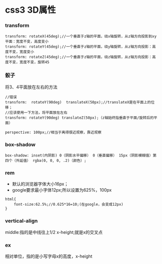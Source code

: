 # css3 3D属性

### transform
```
transform: rotateX(45deg);//一个垂直于z轴的平面，绕x轴旋转，从z轴方向投影到xy平面：宽度不变，高度变小
transform: rotateY(45deg);//一个垂直于z轴的平面，绕y轴旋转，从z轴方向投影：高度不变，宽度变小
transform: rotateZ(45deg);//一个垂直于z轴的平面，绕z轴旋转，从z轴方向投影：高度不变，宽度不变，旋转45
```

### 骰子
将3、4平面放在左右的方法
```
//错误
transform:  rotateY(90deg)  translateX(50px);//translateX是在平面上的位移；
//应该使用一下方法，将平面放在左右
transform: rotateY(90deg) translateZ(50px);（z轴始终指垂直于平面/旋转后的平面）

```
```
perspective: 100px;//相当于离得很近观察，靠近观察
```

### box-shadow
```
box-shadow: inset(内阴影) 0（阴影水平偏移） 0（垂直偏移） 15px（阴影模糊值）第四个（外延值） rgba(0, 0, 0, .2)（颜色）;
```

### rem
- 默认的浏览器字体大小16px；
- google要求最小字体12px;所以设置为625%，100px
```
html{
    font-size:62.5%;//0.625*16=10;(在google，会变成12px)
}
```

### vertical-align
middle:指的是中线往上1/2 x-height;就是x的交叉点

### ex
相对单位，指的是小写字母x的高度，x-height